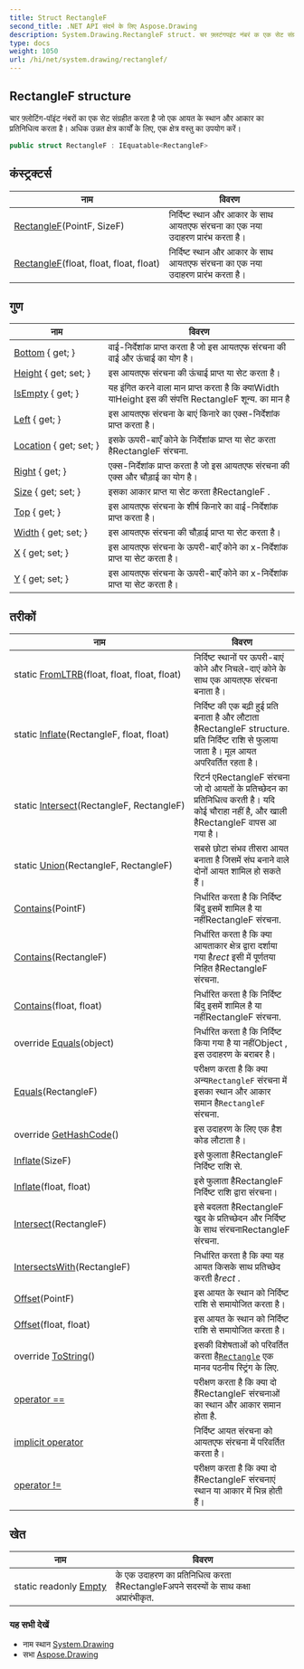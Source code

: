 ```yaml
---
title: Struct RectangleF
second_title: .NET API संदर्भ के लिए Aspose.Drawing
description: System.Drawing.RectangleF struct. चर फ़्लटंगपइंट नंबरं क एक सेट संग्रहत करत है ज एक आयत के स्थन और आकर क प्रतनधत्व करत है अधक उन्नत क्षेत्र कर्यं के लए एक क्षेत्र वस्तु क उपयग करें
type: docs
weight: 1050
url: /hi/net/system.drawing/rectanglef/
---
```

## RectangleF structure

चार फ़्लोटिंग-पॉइंट नंबरों का एक सेट संग्रहीत करता है जो एक आयत के स्थान और आकार का प्रतिनिधित्व करता है। अधिक उन्नत क्षेत्र कार्यों के लिए, एक क्षेत्र वस्तु का उपयोग करें।

```csharp
public struct RectangleF : IEquatable<RectangleF>
```

## कंस्ट्रक्टर्स

| नाम | विवरण |
| --- | --- |
| [RectangleF](rectanglef/#constructor_1)(PointF, SizeF) | निर्दिष्ट स्थान और आकार के साथ आयतएफ संरचना का एक नया उदाहरण प्रारंभ करता है। |
| [RectangleF](rectanglef/#constructor)(float, float, float, float) | निर्दिष्ट स्थान और आकार के साथ आयतएफ संरचना का एक नया उदाहरण प्रारंभ करता है। |

## गुण

| नाम | विवरण |
| --- | --- |
| [Bottom](../../system.drawing/rectanglef/bottom/) { get; } | वाई-निर्देशांक प्राप्त करता है जो इस आयतएफ संरचना की वाई और ऊंचाई का योग है। |
| [Height](../../system.drawing/rectanglef/height/) { get; set; } | इस आयतएफ संरचना की ऊंचाई प्राप्त या सेट करता है। |
| [IsEmpty](../../system.drawing/rectanglef/isempty/) { get; } | यह इंगित करने वाला मान प्राप्त करता है कि क्याWidth याHeight इस की संपत्ति RectangleF शून्य. का मान है |
| [Left](../../system.drawing/rectanglef/left/) { get; } | इस आयतएफ संरचना के बाएं किनारे का एक्स-निर्देशांक प्राप्त करता है। |
| [Location](../../system.drawing/rectanglef/location/) { get; set; } | इसके ऊपरी-बाएँ कोने के निर्देशांक प्राप्त या सेट करता हैRectangleF संरचना. |
| [Right](../../system.drawing/rectanglef/right/) { get; } | एक्स-निर्देशांक प्राप्त करता है जो इस आयतएफ संरचना की एक्स और चौड़ाई का योग है। |
| [Size](../../system.drawing/rectanglef/size/) { get; set; } | इसका आकार प्राप्त या सेट करता हैRectangleF . |
| [Top](../../system.drawing/rectanglef/top/) { get; } | इस आयतएफ संरचना के शीर्ष किनारे का वाई-निर्देशांक प्राप्त करता है। |
| [Width](../../system.drawing/rectanglef/width/) { get; set; } | इस आयतएफ संरचना की चौड़ाई प्राप्त या सेट करता है। |
| [X](../../system.drawing/rectanglef/x/) { get; set; } | इस आयतएफ संरचना के ऊपरी-बाएँ कोने का x-निर्देशांक प्राप्त या सेट करता है। |
| [Y](../../system.drawing/rectanglef/y/) { get; set; } | इस आयतएफ संरचना के ऊपरी-बाएँ कोने का x-निर्देशांक प्राप्त या सेट करता है। |

## तरीकों

| नाम | विवरण |
| --- | --- |
| static [FromLTRB](../../system.drawing/rectanglef/fromltrb/)(float, float, float, float) | निर्दिष्ट स्थानों पर ऊपरी-बाएं कोने और निचले-दाएं कोने के साथ एक आयतएफ संरचना बनाता है। |
| static [Inflate](../../system.drawing/rectanglef/inflate/)(RectangleF, float, float) | निर्दिष्ट की एक बढ़ी हुई प्रति बनाता है और लौटाता हैRectangleF structure. प्रति निर्दिष्ट राशि से फुलाया जाता है। मूल आयत अपरिवर्तित रहता है। |
| static [Intersect](../../system.drawing/rectanglef/intersect/)(RectangleF, RectangleF) | रिटर्न एRectangleF संरचना जो दो आयतों के प्रतिच्छेदन का प्रतिनिधित्व करती है। यदि कोई चौराहा नहीं है, और खाली हैRectangleF वापस आ गया है। |
| static [Union](../../system.drawing/rectanglef/union/)(RectangleF, RectangleF) | सबसे छोटा संभव तीसरा आयत बनाता है जिसमें संघ बनाने वाले दोनों आयत शामिल हो सकते हैं। |
| [Contains](../../system.drawing/rectanglef/contains/#contains_1)(PointF) | निर्धारित करता है कि निर्दिष्ट बिंदु इसमें शामिल है या नहींRectangleF संरचना. |
| [Contains](../../system.drawing/rectanglef/contains/#contains_2)(RectangleF) | निर्धारित करता है कि क्या आयताकार क्षेत्र द्वारा दर्शाया गया है*rect* इसी में पूर्णतया निहित हैRectangleF संरचना. |
| [Contains](../../system.drawing/rectanglef/contains/#contains)(float, float) | निर्धारित करता है कि निर्दिष्ट बिंदु इसमें शामिल है या नहींRectangleF संरचना. |
| override [Equals](../../system.drawing/rectanglef/equals/#equals_1)(object) | निर्धारित करता है कि निर्दिष्ट किया गया है या नहींObject , इस उदाहरण के बराबर है। |
| [Equals](../../system.drawing/rectanglef/equals/#equals)(RectangleF) | परीक्षण करता है कि क्या अन्य`RectangleF` संरचना में इसका स्थान और आकार समान है`RectangleF` संरचना. |
| override [GetHashCode](../../system.drawing/rectanglef/gethashcode/)() | इस उदाहरण के लिए एक हैश कोड लौटाता है। |
| [Inflate](../../system.drawing/rectanglef/inflate/#inflate_1)(SizeF) | इसे फुलाता हैRectangleF निर्दिष्ट राशि से. |
| [Inflate](../../system.drawing/rectanglef/inflate/#inflate)(float, float) | इसे फुलाता हैRectangleF निर्दिष्ट राशि द्वारा संरचना। |
| [Intersect](../../system.drawing/rectanglef/intersect/)(RectangleF) | इसे बदलता हैRectangleF खुद के प्रतिच्छेदन और निर्दिष्ट के साथ संरचनाRectangleF संरचना. |
| [IntersectsWith](../../system.drawing/rectanglef/intersectswith/)(RectangleF) | निर्धारित करता है कि क्या यह आयत किसके साथ प्रतिच्छेद करती है*rect* . |
| [Offset](../../system.drawing/rectanglef/offset/#offset_1)(PointF) | इस आयत के स्थान को निर्दिष्ट राशि से समायोजित करता है। |
| [Offset](../../system.drawing/rectanglef/offset/#offset)(float, float) | इस आयत के स्थान को निर्दिष्ट राशि से समायोजित करता है। |
| override [ToString](../../system.drawing/rectanglef/tostring/)() | इसकी विशेषताओं को परिवर्तित करता है[`Rectangle`](../rectangle/) एक मानव पठनीय स्ट्रिंग के लिए. |
| [operator ==](../../system.drawing/rectanglef/op_equality/) | परीक्षण करता है कि क्या दो हैंRectangleF संरचनाओं का स्थान और आकार समान होता है. |
| [implicit operator](../../system.drawing/rectanglef/op_implicit/) | निर्दिष्ट आयत संरचना को आयतएफ संरचना में परिवर्तित करता है। |
| [operator !=](../../system.drawing/rectanglef/op_inequality/) | परीक्षण करता है कि क्या दो हैंRectangleF संरचनाएं स्थान या आकार में भिन्न होती हैं। |

## खेत

| नाम | विवरण |
| --- | --- |
| static readonly [Empty](../../system.drawing/rectanglef/empty/) | के एक उदाहरण का प्रतिनिधित्व करता हैRectangleFअपने सदस्यों के साथ कक्षा अप्रारंभीकृत. |

### यह सभी देखें

* नाम स्थान [System.Drawing](../../system.drawing/)
* सभा [Aspose.Drawing](../../)


